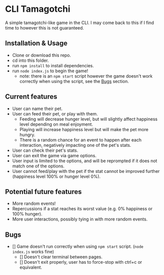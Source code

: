 # CLI Tamagotchi

A simple tamagotchi-like game in the CLI. I may come back to this if I find time to however this is not guaranteed.

## Installation & Usage

- Clone or download this repo.
- cd into this folder.
- run `npm install` to install dependencies.
- run `node index.js` to begin the game!
  - note: there is an `npm start` script however the game doesn't work correctly when using the script, see the [Bugs](#bugs) section.

## Current features

- User can name their pet.
- User can feed their pet, or play with them.
  - Feeding will decrease hunger level, but will slightly affect happiness level depending on meal enjoyment.
  - Playing will increase happiness level but will make the pet more hungry.
  - There is a random chance for an event to happen after each interaction, negatively impacting one of the pet's stats.
- User can check their pet's stats.
- User can exit the game via game options.
- User input is limited to the options, and will be reprompted if it does not match one of the options.
- User cannot feed/play with the pet if the stat cannot be improved further (happiness level 100% or hunger level 0%).

## Potential future features

- More random events!
- Repercussions if a stat reaches its worst value (e.g. 0% happiness or 100% hunger).
- More user interactions, possibly tying in with more random events.

## Bugs

- [] Game doesn't run correctly when using `npm start` script. (`node index.js` works fine)
  - [] Doesn't clear terminal between pages.
  - [] Doesn't exit properly, user has to force-stop with ctrl+c or equivalent.
